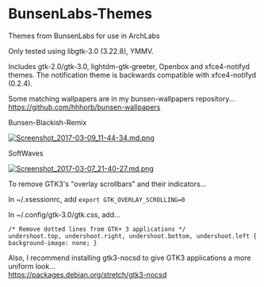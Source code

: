 # BunsenLabs-Themes
Themes from BunsenLabs for use in ArchLabs

Only tested using libgtk-3.0 (3.22.8), YMMV.

Includes gtk-2.0/gtk-3.0, lightdm-gtk-greeter,
Openbox and xfce4-notifyd themes. The notification
theme is backwards compatible with xfce4-notifyd (0.2.4).

Some matching wallpapers are in my bunsen-wallpapers repository...  
https://github.com/hhhorb/bunsen-wallpapers

Bunsen-Blackish-Remix  
  
[![Screenshot_2017-03-09_11-44-34.md.png](https://cdn.scrot.moe/images/2017/03/09/Screenshot_2017-03-09_11-44-34.md.png)](https://scrot.moe/image/1wT76)

SoftWaves  
  
[![Screenshot_2017-03-07_21-40-27.md.png](https://cdn.scrot.moe/images/2017/03/08/Screenshot_2017-03-07_21-40-27.md.png)](https://scrot.moe/image/1wED0)

To remove GTK3's "overlay scrollbars" and their indicators...

In ~/.xsessionrc, add `export GTK_OVERLAY_SCROLLING=0`

In ~/.config/gtk-3.0/gtk.css, add...

```
/* Remove dotted lines from GTK+ 3 applications */
undershoot.top, undershoot.right, undershoot.bottom, undershoot.left { background-image: none; }
```

Also, I recommend installing gtk3-nocsd to give GTK3 applications a more uniform look...  
https://packages.debian.org/stretch/gtk3-nocsd
